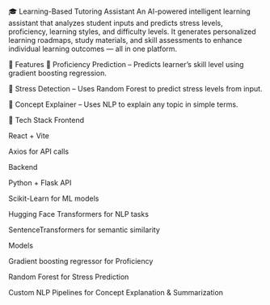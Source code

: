 🎓 Learning-Based Tutoring Assistant
An AI-powered intelligent learning assistant that analyzes student inputs and predicts stress levels, proficiency, learning styles, and difficulty levels. It generates personalized learning roadmaps, study materials, and skill assessments to enhance individual learning outcomes — all in one platform.

🚀 Features
🎯 Proficiency Prediction – Predicts learner’s skill level using gradient boosting  regression.

🧠 Stress Detection – Uses Random Forest to predict stress levels from input.

🔎 Concept Explainer – Uses NLP to explain any topic in simple terms.

🧰 Tech Stack
Frontend

React + Vite

Axios for API calls

Backend

Python + Flask API

Scikit-Learn for ML models

Hugging Face Transformers for NLP tasks

SentenceTransformers for semantic similarity



Models

Gradient boosting regressor for Proficiency

Random Forest for Stress Prediction

Custom NLP Pipelines for Concept Explanation & Summarization
